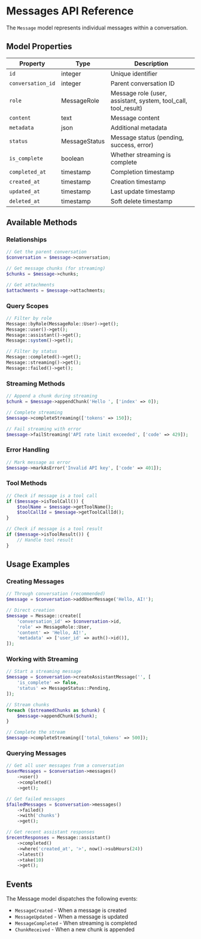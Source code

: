 # Messages API Reference

The `Message` model represents individual messages within a conversation.

## Model Properties

| Property | Type | Description |
|----------|------|-------------|
| `id` | integer | Unique identifier |
| `conversation_id` | integer | Parent conversation ID |
| `role` | MessageRole | Message role (user, assistant, system, tool_call, tool_result) |
| `content` | text | Message content |
| `metadata` | json | Additional metadata |
| `status` | MessageStatus | Message status (pending, success, error) |
| `is_complete` | boolean | Whether streaming is complete |
| `completed_at` | timestamp | Completion timestamp |
| `created_at` | timestamp | Creation timestamp |
| `updated_at` | timestamp | Last update timestamp |
| `deleted_at` | timestamp | Soft delete timestamp |

## Available Methods

### Relationships

```php
// Get the parent conversation
$conversation = $message->conversation;

// Get message chunks (for streaming)
$chunks = $message->chunks;

// Get attachments
$attachments = $message->attachments;
```

### Query Scopes

```php
// Filter by role
Message::byRole(MessageRole::User)->get();
Message::user()->get();
Message::assistant()->get();
Message::system()->get();

// Filter by status
Message::completed()->get();
Message::streaming()->get();
Message::failed()->get();
```

### Streaming Methods

```php
// Append a chunk during streaming
$chunk = $message->appendChunk('Hello ', ['index' => 0]);

// Complete streaming
$message->completeStreaming(['tokens' => 150]);

// Fail streaming with error
$message->failStreaming('API rate limit exceeded', ['code' => 429]);
```

### Error Handling

```php
// Mark message as error
$message->markAsError('Invalid API key', ['code' => 401]);
```

### Tool Methods

```php
// Check if message is a tool call
if ($message->isToolCall()) {
    $toolName = $message->getToolName();
    $toolCallId = $message->getToolCallId();
}

// Check if message is a tool result
if ($message->isToolResult()) {
    // Handle tool result
}
```

## Usage Examples

### Creating Messages

```php
// Through conversation (recommended)
$message = $conversation->addUserMessage('Hello, AI!');

// Direct creation
$message = Message::create([
    'conversation_id' => $conversation->id,
    'role' => MessageRole::User,
    'content' => 'Hello, AI!',
    'metadata' => ['user_id' => auth()->id()],
]);
```

### Working with Streaming

```php
// Start a streaming message
$message = $conversation->createAssistantMessage('', [
    'is_complete' => false,
    'status' => MessageStatus::Pending,
]);

// Stream chunks
foreach ($streamedChunks as $chunk) {
    $message->appendChunk($chunk);
}

// Complete the stream
$message->completeStreaming(['total_tokens' => 500]);
```

### Querying Messages

```php
// Get all user messages from a conversation
$userMessages = $conversation->messages()
    ->user()
    ->completed()
    ->get();

// Get failed messages
$failedMessages = $conversation->messages()
    ->failed()
    ->with('chunks')
    ->get();

// Get recent assistant responses
$recentResponses = Message::assistant()
    ->completed()
    ->where('created_at', '>', now()->subHours(24))
    ->latest()
    ->take(10)
    ->get();
```

## Events

The Message model dispatches the following events:

- `MessageCreated` - When a message is created
- `MessageUpdated` - When a message is updated
- `MessageCompleted` - When streaming is completed
- `ChunkReceived` - When a new chunk is appended 